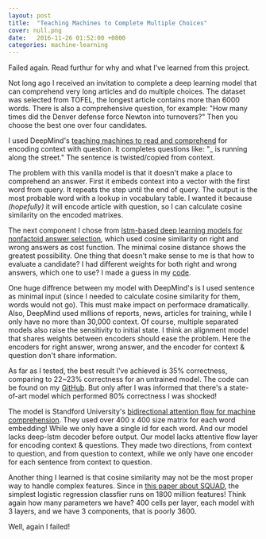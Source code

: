 ```yaml
---
layout: post
title:  "Teaching Machines to Complete Multiple Choices"
cover: null.png
date:   2016-11-26 01:52:00 +0800
categories: machine-learning
---
```


Failed again. Read furthur for why and what I've learned from this project.

Not long ago I received an invitation to complete a deep learning model that can comprehend very long articles and do multiple choices. The dataset was selected from TOFEL, the longest article contains more than 6000 words. There is also a comprehensive question, for example: "How many times did the Denver defense force Newton into turnovers?" Then you choose the best one over four candidates.

I used DeepMind's [teaching machines to read and comprehend](https://github.com/thomasmesnard/DeepMind-Teaching-Machines-to-Read-and-Comprehend) for encoding context with question. It completes questions like: "\_ is running along the street." The sentence is twisted/copied from context.

The problem with this vanilla model is that it doesn't make a place to comprehend an answer. First it embeds context into a vector with the first word from query. It repeats the step until the end of query. The output is the most probable word with a lookup in vocabulary table. I wanted it because _(hopefully)_ it will encode article with question, so I can calculate cosine similarity on the encoded matrixes.

The next component I chose from [lstm-based deep learning models for nonfactoid answer selection](https://arxiv.org/pdf/1511.04108v4.pdf), which used cosine similarity on right and wrong answers as cost function. The minimal cosine distance shows the greatest possibility. One thing that doesn't make sense to me is that how to evaluate a candidate? I had different weights for both right and wrong answers, which one to use? I made a guess in my [code](https://github.com/KHN190/machine_compreh/blob/master/model.py#L86).

One huge diffrence between my model with DeepMind's is I used sentence as minimal input (since I needed to calculate cosine similarity for them, words would not go). This must make impact on performace dramatically. Also, DeepMind used millions of reports, news, articles for training, while I only have no more than 30,000 context. Of course, multiple separated models also raise the sensitivity to initial state. I think an alignment model that shares weights between encoders should ease the problem. Here the encoders for right answer, wrong answer, and the encoder for context & question don't share information.

As far as I tested, the best result I've achieved is 35% correctness, comparing to 22~23% correctness for an untrained model. The code can be found on my [GitHub](https://github.com/KHN190/machine_compreh). But only after I was informed that there's a state-of-art model which performed 80% correctness I was shocked!

The model is Standford University's [bidirectional attention flow for machine comprehension](https://arxiv.org/pdf/1611.01603v3.pdf). They used over 400 x 400 size matrix for each word embedding! While we only have a single id for each word. And our model lacks deep-lstm decoder before output. Our model lacks attentive flow layer for encoding context & questions. They made two directions, from context to question, and from question to context, while we only have one encoder for each sentence from context to question.

Another thing I learned is that cosine similarity may not be the most proper way to handle complex features. Since in [this paper about SQUAD](https://arxiv.org/pdf/1606.05250v3.pdf), the simplest logistic regression classfier runs on 1800 million features! Think again how many parameters we have? 400 cells per layer, each model with 3 layers, and we have 3 components, that is poorly 3600.

Well, again I failed!
